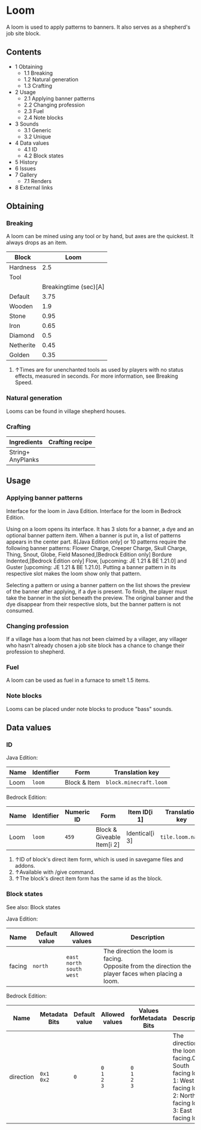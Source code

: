 # Loom
A loom is used to apply patterns to banners. It also serves as a shepherd's job site block.

## Contents
- 1 Obtaining
	- 1.1 Breaking
	- 1.2 Natural generation
	- 1.3 Crafting
- 2 Usage
	- 2.1 Applying banner patterns
	- 2.2 Changing profession
	- 2.3 Fuel
	- 2.4 Note blocks
- 3 Sounds
	- 3.1 Generic
	- 3.2 Unique
- 4 Data values
	- 4.1 ID
	- 4.2 Block states
- 5 History
- 6 Issues
- 7 Gallery
	- 7.1 Renders
- 8 External links

## Obtaining
### Breaking
A loom can be mined using any tool or by hand, but axes are the quickest. It always drops as an item.

| Block     | Loom                  |
|-----------|-----------------------|
| Hardness  | 2.5                   |
| Tool      |                       |
|           | Breakingtime (sec)[A] |
| Default   | 3.75                  |
| Wooden    | 1.9                   |
| Stone     | 0.95                  |
| Iron      | 0.65                  |
| Diamond   | 0.5                   |
| Netherite | 0.45                  |
| Golden    | 0.35                  |

1. ↑Times are for unenchanted tools as used by players with no status effects, measured in seconds. For more information, see Breaking Speed.

### Natural generation
Looms can be found in village shepherd houses.

### Crafting
| Ingredients           | Crafting recipe |
|-----------------------|-----------------|
| String+<br/>AnyPlanks |                 |

## Usage
### Applying banner patterns
Interface for the loom in Java Edition.
Interface for the loom in Bedrock Edition.

Using on a loom opens its interface. It has 3 slots for a banner, a dye and an optional banner pattern item. When a banner is put in, a list of patterns appears in the center part. 8‌[Java Edition  only] or 10 patterns require the following banner patterns: Flower Charge, Creeper Charge, Skull Charge, Thing, Snout, Globe, Field Masoned,‌[Bedrock Edition  only]  Bordure Indented,‌[Bedrock Edition  only] Flow, ‌[upcoming: JE 1.21 & BE 1.21.0] and Guster ‌[upcoming: JE 1.21 & BE 1.21.0]. Putting a banner pattern in its respective slot makes the loom show only that pattern.

Selecting a pattern or using a banner pattern on the list shows the preview of the banner after applying, if a dye is present. To finish, the player must take the banner in the slot beneath the preview. The original banner and the dye disappear from their respective slots, but the banner pattern is not consumed.

### Changing profession
If a village has a loom that has not been claimed by a villager, any villager who hasn't already chosen a job site block has a chance to change their profession to shepherd.

### Fuel
A loom can be used as fuel in a furnace to smelt 1.5 items.

### Note blocks
Looms can be placed under note blocks to produce "bass" sounds.

## Data values
### ID
Java Edition:

| Name | Identifier | Form         | Translation key        |
|------|------------|--------------|------------------------|
| Loom | `loom`     | Block & Item | `block.minecraft.loom` |

Bedrock Edition:

| Name | Identifier | Numeric ID | Form                       | Item ID[i 1]   | Translation key  |
|------|------------|------------|----------------------------|----------------|------------------|
| Loom | `loom`     | `459`      | Block & Giveable Item[i 2] | Identical[i 3] | `tile.loom.name` |

1. ↑ID of block's direct item form, which is used in savegame files and addons.
2. ↑Available with /give command.
3. ↑The block's direct item form has the same id as the block.

### Block states
See also: Block states

Java Edition:

| Name   | Default value | Allowed values                            | Description                                                                                             |
|--------|---------------|-------------------------------------------|---------------------------------------------------------------------------------------------------------|
| facing | `north`       | `east`<br/>`north`<br/>`south`<br/>`west` | The direction the loom is facing.<br/>Opposite from the direction the player faces when placing a loom. |

Bedrock Edition:

| Name      | Metadata Bits   | Default value | Allowed values              | Values forMetadata Bits     | Description                                                                                                                         |
|-----------|-----------------|---------------|-----------------------------|-----------------------------|-------------------------------------------------------------------------------------------------------------------------------------|
| direction | `0x1`<br/>`0x2` | `0`           | `0`<br/>`1`<br/>`2`<br/>`3` | `0`<br/>`1`<br/>`2`<br/>`3` | The direction the loom is facing.0: South facing loom<br/>1: West facing loom<br/>2: North facing loom<br/>3: East facing loom<br/> |




